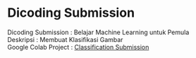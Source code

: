 # Dicoding Submission
Dicoding Submission : Belajar Machine Learning untuk Pemula
<br>
Deskripsi : Membuat Klasifikasi Gambar
<br>
Google Colab Project : <a href="https://colab.research.google.com/drive/1zxwcUw0UjMRp54Sm0aRkmLBWWVcHML5J?usp=sharing">Classification Submission</a>
